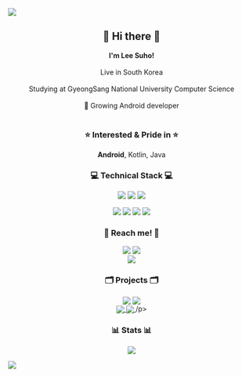<img src="https://capsule-render.vercel.app/api?type=waving&color=93A9D1&section=header&height=200&text=Lee Suho&fontColor=black&fontSize=50&fontAlignY=30"/>

<h2 align="center">👋 Hi there 👋</h2>
<p align="center">
  <b>I'm Lee Suho!</b></br></br>
  Live in South Korea</br></br>
  Studying at GyeongSang National University Computer Science</br></br>
  🌱 Growing Android developer</br></br>
</p>

<h3 align="center">⭐ Interested & Pride in ⭐</h3>
<p align="center"><b>Android</b>, Kotlin, Java

<h3 align="center">💻 Technical Stack 💻</h3>
<p align="center">
  <!--
  <b>I'm skilled at</b></br>
  -->
  <img src="https://img.shields.io/badge/Android-3DDC84?style=flat-square&logo=Android&logoColor=white"/>
  <img src="https://img.shields.io/badge/Kotlin-0095D5?style=flat-square&logo=Kotlin&logoColor=white"/>
  <img src="https://img.shields.io/badge/Java-007396?style=flat-square&logo=Java&logoColor=white"/>
</p>
<p align="center">
  <!--
  <b>I've used at least once</b></br>
  -->
  <img src="https://img.shields.io/badge/Python-3776AB?style=flat-square&logo=Python&logoColor=white"/>
  <img src="https://img.shields.io/badge/PHP-777BB4?style=flat-square&logo=PHP&logoColor=white"/>
  <img src="https://img.shields.io/badge/MySQL-4479A1?style=flat-square&logo=MySQL&logoColor=white"/>
  <img src="https://img.shields.io/badge/Firebase-FFCA28?style=flat-square&logo=Firebase&logoColor=black"/>
</p>

<h3 align="center">📧 Reach me! 📧</h3>
<p align="center">
  <!--
  <a href="https://velog.io/@dev_suho"><img src="https://img.shields.io/badge/Tech%20Blog-11B48A?style=flat-square&logo=Vimeo&logoColor=white"/></a>
  -->
  <a href="suho2718@gmail.com"><img src="https://img.shields.io/badge/Gmail-D14836?style=flat-square&logo=Gmail&logoColor=white&link=suho2718@gmail.com"/></a>
  <a href="https://www.instagram.com/dev_suho/"><img src="https://img.shields.io/badge/Instagram-E4405F?style=flat-square&logo=Instagram&logoColor=white&link=https://www.instagram.com/dev_suho"/></a></br>
  <a href="https://github.com/leesh96"><img src="https://hits.seeyoufarm.com/api/count/incr/badge.svg?url=https%3A%2F%2Fgithub.com%2Fleesh96&count_bg=%238BD951&title_bg=%236E6E6E&icon=github.svg&icon_color=%23FFFFFF&title=Hits%21&edge_flat=false"/></a>
</p>

<h3 align="center">🗂 Projects 🗂</h3>
<p align="center"
<a href="https://github.com/Dynamic-LAB/sinsungo_android">
  <img align="center" src="https://github-readme-stats.vercel.app/api/pin/?username=Dynamic-LAB&repo=sinsungo_android&hide_border=true&border_radius=10&theme=blueberry&show_owner=false" />
</a>
<a href="https://github.com/Yg323/app_anima">
  <img align="center" src="https://github-readme-stats.vercel.app/api/pin/?username=Yg323&repo=app_anima&hide_border=true&border_radius=10&theme=blueberry&show_owner=false" />
</a></br>
<a href="https://github.com/leesh96/Memorythm">
  <img align="center" src="https://github-readme-stats.vercel.app/api/pin/?username=leesh96&repo=Memorythm&hide_border=true&border_radius=10&theme=blueberry&show_owner=false" />
</a>
<a href="https://github.com/leesh96/Petlog">
  <img align="center" src="https://github-readme-stats.vercel.app/api/pin/?username=leesh96&repo=Petlog&hide_border=true&border_radius=10&theme=blueberry&show_owner=false" />
</a>
/p>

<h3 align="center">📊 Stats 📊</h3>
<p align="center">
  <img src="https://github-readme-stats.vercel.app/api?username=leesh96&theme=blueberry&show_icons=true&hide_border=true&count_private=true&border_radius=10&line_height=25&include_all_commits=true"/></br>
  <!--
  <img src="https://github-readme-stats.vercel.app/api/top-langs/?username=leesh96&theme=blueberry&layout=compact&hide_border=true&border_radius=10"/>
  <a href="https://solved.ac/suho2718">
    <img src="http://mazassumnida.wtf/api/pastel/generate_badge?boj=suho2718"/>
  </a>
  -->
</p>

<img src="https://capsule-render.vercel.app/api?type=waving&color=93A9D1&section=footer&height=200"/>
